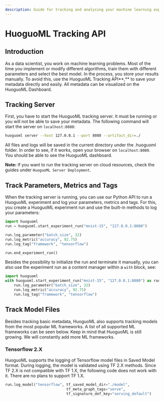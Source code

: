 ```yaml
---
description: Guide for tracking and analysing your machine learning experiments
---
```


# HuoguoML Tracking API

## Introduction

As a data scientist, you work on machine learning problems. Most of the time you implement or modify different algorithms, train them with different parameters and select the best model. In the process, you store your results manually. To avoid this, use the HuoguoML Tracking API**,** to save your metadata directly and easily. All metadata can be visualized on the HuoguoML Dashboard.

## Tracking Server

First, you have to start the HuoguoML tracking server. It must be running or you will not be able to save your metadata. The following command will start the server on `localhost:8080`:

```bash
huoguoml server --host 127.0.0.1 --port 8080 --artifact_dir=./
```

All files and logs will be saved in the current directory under the .huoguoml folder. In order to see, if it works, open your browser on `localhost:8080`. You should be able to see the HuoguoML dashboard.

**Note:** If you want to run the tracking server on cloud resources, check the guides under `HuoguoML Server Deployment`.

## Track Parameters, Metrics and Tags

When the tracking server is running, you can use our Python API to run a HuoguoML experiment and log your parameters, metrics and tags. For this, you create a HuoguoML experiment run and use the built-in methods to log your parameters:

```python
import huoguoml
run = huoguoml.start_experiment_run("mnist-15", "127.0.0.1:8080")

run.log_parameter("batch_size", 32)
run.log_metric("accuracy", 92.75)
run.log_tag("framework", "tensorflow")

run.end_experiment_run()
```

Besides the possibility to initialize the run and terminate it manually, you can also use the experiment run as a content manager within a `with` block, see:

```python
import huoguoml
with huoguoml.start_experiment_run("mnist-15", "127.0.0.1:8080") as run
    run.log_parameter("batch_size", 32)
    run.log_metric("accuracy", 92.75)
    run.log_tag("framework", "tensorflow")
```

## Track Model Files

Besides tracking basic metadata, HuoguoML also supports tracking models from the most popular ML frameworks. A list of all supported ML frameworks can be seen below. Keep in mind that HuoguoML is still growing. We will constantly add more ML frameworks.

### Tensorflow 2.X

HuoguoML supports the logging of Tensorflow model files in Saved Model format. During logging, the model is validated using TF 2.X methods. Since TF 2.X is not compatible with TF 1.X, the following code does not work with it. There are no plans to support TF 1.X.

```python
run.log_model("tensorflow", tf_saved_model_dir="./model",
                            tf_meta_graph_tags="serve",
                            tf_signature_def_key="serving_default")
```

